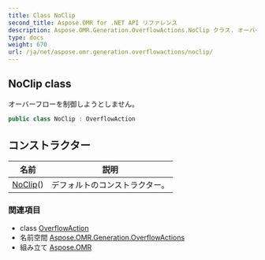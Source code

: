 ```yaml
---
title: Class NoClip
second_title: Aspose.OMR for .NET API リファレンス
description: Aspose.OMR.Generation.OverflowActions.NoClip クラス. オーバーフローを制御しようとしません
type: docs
weight: 670
url: /ja/net/aspose.omr.generation.overflowactions/noclip/
---
```

## NoClip class

オーバーフローを制御しようとしません。

```csharp
public class NoClip : OverflowAction
```

## コンストラクター

| 名前 | 説明 |
| --- | --- |
| [NoClip](noclip/)() | デフォルトのコンストラクター。 |

### 関連項目

* class [OverflowAction](../overflowaction/)
* 名前空間 [Aspose.OMR.Generation.OverflowActions](../../aspose.omr.generation.overflowactions/)
* 組み立て [Aspose.OMR](../../)


